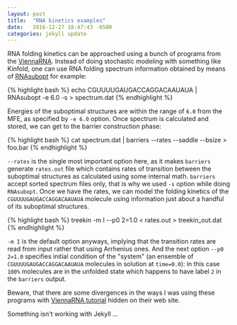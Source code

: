 ```yaml
---
layout: post
title:  "RNA kinetics examples"
date:   2016-12-27 18:47:43 -0500
categories: jekyll update
---
```



RNA folding kinetics can be approached using a bunch of programs from the [ViennaRNA][ViennaRNA].
Instead of doing stochastic modeling with something like Kinfold, one can use RNA folding spectrum information obtained by means of [RNAsubopt][RNAsubopt] for example:

{% highlight bash %}
echo CGUUUUGAUGACCAGGACAAUAUA | RNAsubopt -e 6.0 -s > spectrum.dat
{% endhighlight %}

Energies of the suboptimal structures are within the range of `6.0` from the MFE, as specified by `-e 6.0` option.
Once spectrum is calculated and stored, we can get to the barrier construction phase:

{% highlight bash %}
cat spectrum.dat | barriers --rates --saddle --bsize > foo.bar
{% endhighlight %}

`--rates` is the single most important option here, as it makes `barriers` generate `rates.out` file which contains rates of transition between the suboptimal structures as calculated using some internal math. `barriers` accept sorted spectrum files only, that is why we used `-s` option while doing `RNAsubopt`. Once we have the rates, we can model the folding kinetics of the `CGUUUUGAUGACCAGGACAAUAUA` molecule using information just about a handful of its suboptimal structures.

{% highlight bash %}
treekin -m I --p0 2=1.0 < rates.out > treekin_out.dat
{% endhighlight %}

`-m I` is the default option anyways, implying that the transition rates are read from input rather that using Arrhenius ones. And the next option `--p0 2=1.0` specifies initial condition of the "system" (an ensemble of `CGUUUUGAUGACCAGGACAAUAUA` molecules in solution at `time=0.0`): in this case `100%` molecules are in the unfolded state which happens to have label `2` in the `barriers` output.


Beware, that there are some divergences in the ways I was using these programs with [ViennaRNA tutorial][ViennaTutorial] hidden on their web site.

Something isn't working with Jekyll ...


[ViennaRNA]: http://www.tbi.univie.ac.at/RNA/#
[RNAsubopt]: http://www.tbi.univie.ac.at/RNA/RNAsubopt.1.html
[barriers]: http://www.tbi.univie.ac.at/RNA/Barriers/barriers.1.html
[treekin]: http://www.tbi.univie.ac.at/RNA/Treekin/
[ViennaTutorial]: https://www.tbi.univie.ac.at/~ronny/Leere/270038/tutorial/tutorial.html


